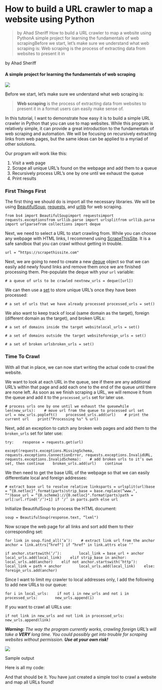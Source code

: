 How to build a URL crawler to map a website using Python
========================================================

> by Ahad Sheriff How to build a URL crawler to map a website using PythonA simple project for learning the fundamentals of web scrapingBefore we start, let’s make sure we understand what web scraping is: Web scraping is the process of extracting data from websites to present it in

by Ahad Sheriff

#### A simple project for learning the fundamentals of web scraping

![](https://cdn-media-1.freecodecamp.org/images/1*ZxUfhtbRROKqcBqyfT8plA.jpeg)

Before we start, let’s make sure we understand what web scraping is:

> **Web scraping** is the process of extracting data from websites to present it in a format users can easily make sense of.

In this tutorial, I want to demonstrate how easy it is to build a simple URL crawler in Python that you can use to map websites. While this program is relatively simple, it can provide a great introduction to the fundamentals of web scraping and automation. We will be focusing on recursively extracting links from web pages, but the same ideas can be applied to a myriad of other solutions.

Our program will work like this:

1.  Visit a web page
2.  Scrape all unique URL’s found on the webpage and add them to a queue
3.  Recursively process URL’s one by one until we exhaust the queue
4.  Print results

### First Things First

The first thing we should do is import all the necessary libraries. We will be using [BeautifulSoup](https://www.crummy.com/software/BeautifulSoup/), [requests](http://docs.python-requests.org/en/master/), and [urllib](https://docs.python.org/3/library/urllib.html) for web scraping.

    from bs4 import BeautifulSoupimport requestsimport requests.exceptionsfrom urllib.parse import urlsplitfrom urllib.parse import urlparsefrom collections import deque

Next, we need to select a URL to start crawling from. While you can choose any webpage with HTML links, I recommend using [ScrapeThisSite](https://scrapethissite.com/). It is a safe sandbox that you can crawl without getting in trouble.

    url = “https://scrapethissite.com"

Next, we are going to need to create a new [deque](https://docs.python.org/3.3/library/collections.html#collections.deque) object so that we can easily add newly found links and remove them once we are finished processing them. Pre-populate the deque with your `url` variable:

    # a queue of urls to be crawled nextnew_urls = deque([url])

We can then use a [set](https://docs.python.org/3.3/library/stdtypes.html?highlight=set#set) to store unique URL’s once they have been processed:

    # a set of urls that we have already processed processed_urls = set()

We also want to keep track of local (same domain as the target), foreign (different domain as the target), and broken URLs:

    # a set of domains inside the target websitelocal_urls = set()

    # a set of domains outside the target websiteforeign_urls = set()

    # a set of broken urlsbroken_urls = set()

### Time To Crawl

With all that in place, we can now start writing the actual code to crawl the website.

We want to look at each URL in the queue, see if there are any additional URL’s within that page and add each one to the end of the queue until there are none left. As soon as we finish scraping a URL, we will remove it from the queue and add it to the `processed_urls` set for later use.

    # process urls one by one until we exhaust the queuewhile len(new_urls):    # move url from the queue to processed url set    url = new_urls.popleft()    processed_urls.add(url)    # print the current url    print(“Processing %s" % url)

Next, add an exception to catch any broken web pages and add them to the `broken_urls` set for later use:

    try:    response = requests.get(url)

    except(requests.exceptions.MissingSchema, requests.exceptions.ConnectionError, requests.exceptions.InvalidURL, requests.exceptions.InvalidSchema):    # add broken urls to it’s own set, then continue    broken_urls.add(url)    continue

We then need to get the base URL of the webpage so that we can easily differentiate local and foreign addresses:

    # extract base url to resolve relative linksparts = urlsplit(url)base = “{0.netloc}".format(parts)strip_base = base.replace(“www.", “")base_url = “{0.scheme}://{0.netloc}".format(parts)path = url[:url.rfind(‘/’)+1] if ‘/’ in parts.path else url

Initialize BeautifulSoup to process the HTML document:

    soup = BeautifulSoup(response.text, “lxml")

Now scrape the web page for all links and sort add them to their corresponding set:

    for link in soup.find_all(‘a’):    # extract link url from the anchor    anchor = link.attrs[“href"] if “href" in link.attrs else ‘’

    if anchor.startswith(‘/’):        local_link = base_url + anchor        local_urls.add(local_link)    elif strip_base in anchor:        local_urls.add(anchor)    elif not anchor.startswith(‘http’):        local_link = path + anchor        local_urls.add(local_link)    else:        foreign_urls.add(anchor)

Since I want to limit my crawler to local addresses only, I add the following to add new URLs to our queue:

    for i in local_urls:    if not i in new_urls and not i in processed_urls:        new_urls.append(i)

If you want to crawl all URLs use:

    if not link in new_urls and not link in processed_urls:    new_urls.append(link)

***Warning:*** *The way the program currently works, crawling foreign URL’s will take a* ***VERY*** *long time. You could possibly get into trouble for scraping websites without permission.* ***Use at your own risk!***

![](https://cdn-media-1.freecodecamp.org/images/1*Y5DwSdLwAIGOWuuyvp1HnA.png)

Sample output

Here is all my code:

And that should be it. You have just created a simple tool to crawl a website and map all URLs found!
